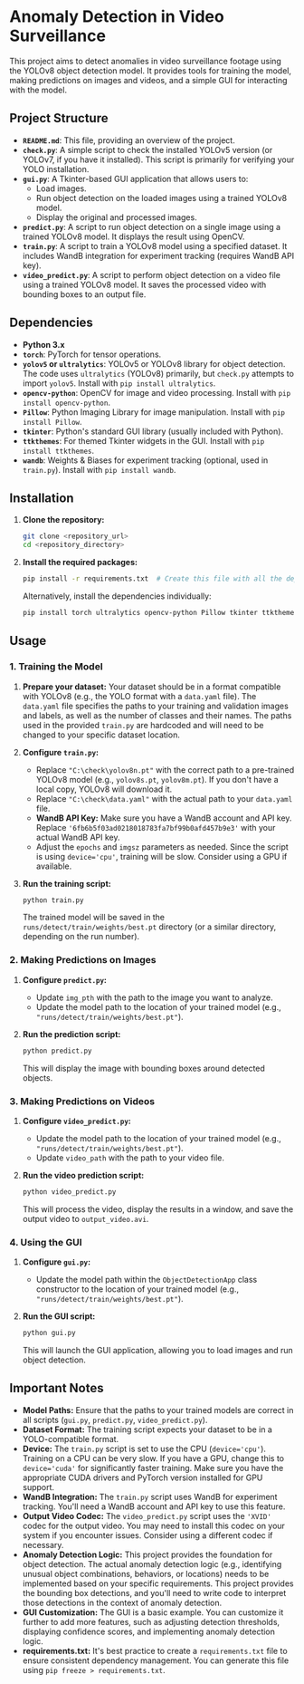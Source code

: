 # Anomaly Detection in Video Surveillance

This project aims to detect anomalies in video surveillance footage using the YOLOv8 object detection model.  It provides tools for training the model, making predictions on images and videos, and a simple GUI for interacting with the model.

## Project Structure

*   **`README.md`**: This file, providing an overview of the project.
*   **`check.py`**: A simple script to check the installed YOLOv5 version (or YOLOv7, if you have it installed).  This script is primarily for verifying your YOLO installation.
*   **`gui.py`**:  A Tkinter-based GUI application that allows users to:
    *   Load images.
    *   Run object detection on the loaded images using a trained YOLOv8 model.
    *   Display the original and processed images.
*   **`predict.py`**:  A script to run object detection on a single image using a trained YOLOv8 model.  It displays the result using OpenCV.
*   **`train.py`**:  A script to train a YOLOv8 model using a specified dataset.  It includes WandB integration for experiment tracking (requires WandB API key).
*   **`video_predict.py`**:  A script to perform object detection on a video file using a trained YOLOv8 model.  It saves the processed video with bounding boxes to an output file.

## Dependencies

*   **Python 3.x**
*   **`torch`**: PyTorch for tensor operations.
*   **`yolov5` or `ultralytics`**:  YOLOv5 or YOLOv8 library for object detection.  The code uses `ultralytics` (YOLOv8) primarily, but `check.py` attempts to import `yolov5`.  Install with `pip install ultralytics`.
*   **`opencv-python`**: OpenCV for image and video processing. Install with `pip install opencv-python`.
*   **`Pillow`**: Python Imaging Library for image manipulation. Install with `pip install Pillow`.
*   **`tkinter`**:  Python's standard GUI library (usually included with Python).
*   **`ttkthemes`**:  For themed Tkinter widgets in the GUI. Install with `pip install ttkthemes`.
*   **`wandb`**: Weights & Biases for experiment tracking (optional, used in `train.py`). Install with `pip install wandb`.

## Installation

1.  **Clone the repository:**

    ```bash
    git clone <repository_url>
    cd <repository_directory>
    ```

2.  **Install the required packages:**

    ```bash
    pip install -r requirements.txt  # Create this file with all the dependencies
    ```
    Alternatively, install the dependencies individually:

    ```bash
    pip install torch ultralytics opencv-python Pillow tkinter ttkthemes wandb
    ```

## Usage

### 1. Training the Model

1.  **Prepare your dataset:**  Your dataset should be in a format compatible with YOLOv8 (e.g., the YOLO format with a `data.yaml` file).  The `data.yaml` file specifies the paths to your training and validation images and labels, as well as the number of classes and their names.  The paths used in the provided `train.py` are hardcoded and will need to be changed to your specific dataset location.

2.  **Configure `train.py`:**
    *   Replace `"C:\check\yolov8n.pt"` with the correct path to a pre-trained YOLOv8 model (e.g., `yolov8s.pt`, `yolov8m.pt`).  If you don't have a local copy, YOLOv8 will download it.
    *   Replace `"C:\check\data.yaml"` with the actual path to your `data.yaml` file.
    *   **WandB API Key:**  Make sure you have a WandB account and API key.  Replace `'6fb6b5f03ad0218018783fa7bf99b0afd457b9e3'` with your actual WandB API key.
    *   Adjust the `epochs` and `imgsz` parameters as needed.  Since the script is using `device='cpu'`, training will be slow. Consider using a GPU if available.

3.  **Run the training script:**

    ```bash
    python train.py
    ```

    The trained model will be saved in the `runs/detect/train/weights/best.pt` directory (or a similar directory, depending on the run number).

### 2. Making Predictions on Images

1.  **Configure `predict.py`:**
    *   Update `img_pth` with the path to the image you want to analyze.
    *   Update the model path to the location of your trained model (e.g., `"runs/detect/train/weights/best.pt"`).

2.  **Run the prediction script:**

    ```bash
    python predict.py
    ```

    This will display the image with bounding boxes around detected objects.

### 3. Making Predictions on Videos

1.  **Configure `video_predict.py`:**
    *   Update the model path to the location of your trained model (e.g., `"runs/detect/train/weights/best.pt"`).
    *   Update `video_path` with the path to your video file.

2.  **Run the video prediction script:**

    ```bash
    python video_predict.py
    ```

    This will process the video, display the results in a window, and save the output video to `output_video.avi`.

### 4. Using the GUI

1.  **Configure `gui.py`:**
    *   Update the model path within the `ObjectDetectionApp` class constructor to the location of your trained model (e.g., `"runs/detect/train/weights/best.pt"`).

2.  **Run the GUI script:**

    ```bash
    python gui.py
    ```

    This will launch the GUI application, allowing you to load images and run object detection.

## Important Notes

*   **Model Paths:** Ensure that the paths to your trained models are correct in all scripts (`gui.py`, `predict.py`, `video_predict.py`).
*   **Dataset Format:**  The training script expects your dataset to be in a YOLO-compatible format.
*   **Device:** The `train.py` script is set to use the CPU (`device='cpu'`). Training on a CPU can be very slow. If you have a GPU, change this to `device='cuda'` for significantly faster training.  Make sure you have the appropriate CUDA drivers and PyTorch version installed for GPU support.
*   **WandB Integration:** The `train.py` script uses WandB for experiment tracking. You'll need a WandB account and API key to use this feature.
*   **Output Video Codec:** The `video_predict.py` script uses the `'XVID'` codec for the output video.  You may need to install this codec on your system if you encounter issues.  Consider using a different codec if necessary.
*   **Anomaly Detection Logic:** This project provides the foundation for object detection. The actual anomaly detection logic (e.g., identifying unusual object combinations, behaviors, or locations) needs to be implemented based on your specific requirements.  This project provides the bounding box detections, and you'll need to write code to interpret those detections in the context of anomaly detection.
*   **GUI Customization:** The GUI is a basic example. You can customize it further to add more features, such as adjusting detection thresholds, displaying confidence scores, and implementing anomaly detection logic.
*   **requirements.txt:**  It's best practice to create a `requirements.txt` file to ensure consistent dependency management. You can generate this file using `pip freeze > requirements.txt`.
